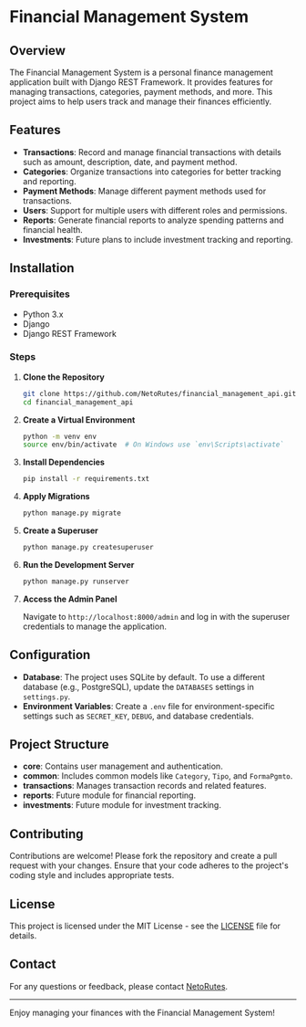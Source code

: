 # Financial Management System

## Overview

The Financial Management System is a personal finance management application built with Django REST Framework. It provides features for managing transactions, categories, payment methods, and more. This project aims to help users track and manage their finances efficiently.

## Features

- **Transactions**: Record and manage financial transactions with details such as amount, description, date, and payment method.
- **Categories**: Organize transactions into categories for better tracking and reporting.
- **Payment Methods**: Manage different payment methods used for transactions.
- **Users**: Support for multiple users with different roles and permissions.
- **Reports**: Generate financial reports to analyze spending patterns and financial health.
- **Investments**: Future plans to include investment tracking and reporting.

## Installation

### Prerequisites

- Python 3.x
- Django
- Django REST Framework

### Steps

1. **Clone the Repository**

    ```bash
    git clone https://github.com/NetoRutes/financial_management_api.git
    cd financial_management_api
    ```

2. **Create a Virtual Environment**

    ```bash
    python -m venv env
    source env/bin/activate  # On Windows use `env\Scripts\activate`
    ```

3. **Install Dependencies**

    ```bash
    pip install -r requirements.txt
    ```

4. **Apply Migrations**

    ```bash
    python manage.py migrate
    ```

5. **Create a Superuser**

    ```bash
    python manage.py createsuperuser
    ```

6. **Run the Development Server**

    ```bash
    python manage.py runserver
    ```

7. **Access the Admin Panel**

    Navigate to `http://localhost:8000/admin` and log in with the superuser credentials to manage the application.

## Configuration

- **Database**: The project uses SQLite by default. To use a different database (e.g., PostgreSQL), update the `DATABASES` settings in `settings.py`.
- **Environment Variables**: Create a `.env` file for environment-specific settings such as `SECRET_KEY`, `DEBUG`, and database credentials.

## Project Structure

- **core**: Contains user management and authentication.
- **common**: Includes common models like `Category`, `Tipo`, and `FormaPgmto`.
- **transactions**: Manages transaction records and related features.
- **reports**: Future module for financial reporting.
- **investments**: Future module for investment tracking.

## Contributing

Contributions are welcome! Please fork the repository and create a pull request with your changes. Ensure that your code adheres to the project's coding style and includes appropriate tests.

## License

This project is licensed under the MIT License - see the [LICENSE](LICENSE) file for details.

## Contact

For any questions or feedback, please contact [NetoRutes](https://github.com/NetoRutes).

---

Enjoy managing your finances with the Financial Management System!
